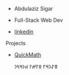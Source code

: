 - Abdulaziz Sigar
- Full-Stack Web Dev

- [linkedin](https://www.linkedin.com/in/aziz-sigar-5009611b2/)

Projects
- [QuickMath](https://azizsigar.github.io/randomquickmath/)














   𐱃𐰀𐰣𐰺𐰃 𐰋𐰃𐰔𐰃 𐰴𐰆𐰺𐰽𐰣  



